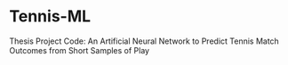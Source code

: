 # Tennis-ML
Thesis Project Code: An Artificial Neural Network to Predict Tennis Match Outcomes from Short Samples of Play
